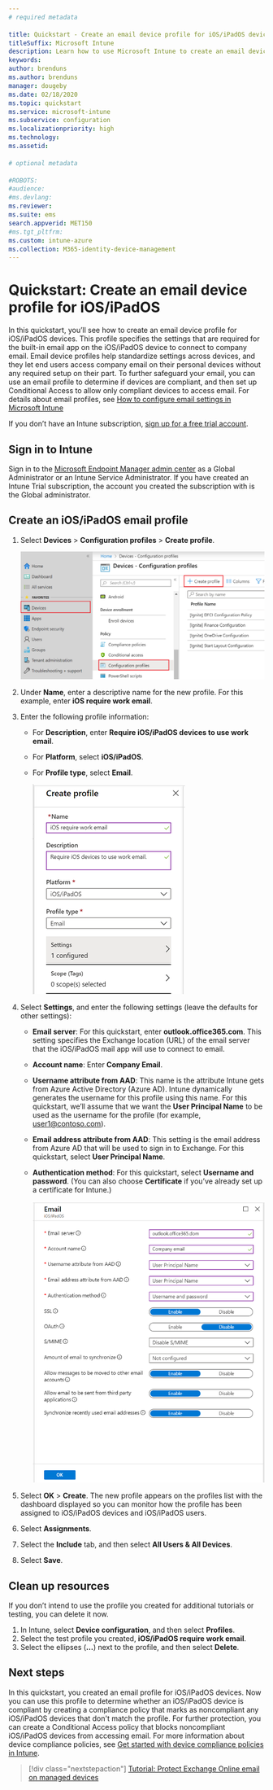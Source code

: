 ```yaml
---
# required metadata

title: Quickstart - Create an email device profile for iOS/iPadOS devices
titleSuffix: Microsoft Intune
description: Learn how to use Microsoft Intune to create an email device profile so iOS/iPadOS devices can securely connect to company email.
keywords:
author: brenduns
ms.author: brenduns
manager: dougeby
ms.date: 02/18/2020
ms.topic: quickstart
ms.service: microsoft-intune
ms.subservice: configuration
ms.localizationpriority: high
ms.technology:
ms.assetid: 

# optional metadata

#ROBOTS:
#audience:
#ms.devlang:
ms.reviewer:
ms.suite: ems
search.appverid: MET150
#ms.tgt_pltfrm:
ms.custom: intune-azure
ms.collection: M365-identity-device-management
---
```


# Quickstart: Create an email device profile for iOS/iPadOS

In this quickstart, you’ll see how to create an email device profile for iOS/iPadOS devices. This profile specifies the settings that are required for the built-in email app on the iOS/iPadOS device to connect to company email. Email device profiles help standardize settings across devices, and they let end users access company email on their personal devices without any required setup on their part. To further safeguard your email, you can use an email profile to determine if devices are compliant, and then set up Conditional Access to allow only compliant devices to access email. For details about email profiles, see [How to configure email settings in Microsoft Intune](email-settings-configure.md)

If you don’t have an Intune subscription, [sign up for a free trial account](../fundamentals/free-trial-sign-up.md).

## Sign in to Intune

Sign in to the [Microsoft Endpoint Manager admin center](https://go.microsoft.com/fwlink/?linkid=2109431) as a Global Administrator or an Intune Service Administrator. If you have created an Intune Trial subscription, the account you created the subscription with is the Global administrator.

## Create an iOS/iPadOS email profile

1. Select **Devices** > **Configuration profiles** > **Create profile**.

   ![Create an email profile for iOS/iPadOS in Intune](./media/quickstart-email-profile/ios-create-profile.png)

2. Under **Name**, enter a descriptive name for the new profile. For this example, enter **iOS require work email**.
3. Enter the following profile information:
    - For **Description**, enter **Require iOS/iPadOS devices to use work email**.
    - For **Platform**, select **iOS/iPadOS**.
    - For **Profile type**, select **Email**.

        ![Create an email profile for use with iOS/iPadOS devices in Intune](./media/quickstart-email-profile/ios-email-profile-name.png)

4. Select **Settings**, and enter the following settings (leave the defaults for other settings):
   - **Email server**: For this quickstart, enter **outlook.office365.com**. This setting specifies the Exchange location (URL) of the email server that the iOS/iPadOS mail app will use to connect to email.
   - **Account name**: Enter **Company Email**.
   - **Username attribute from AAD**: This name is the attribute Intune gets from Azure Active Directory (Azure AD). Intune dynamically generates the username for this profile using this name. For this quickstart, we’ll assume that we want the **User Principal Name** to be used as the username for the profile (for example, user1@contoso.com).
   - **Email address attribute from AAD**: This setting is the email address from Azure AD that will be used to sign in to Exchange. For this quickstart, select **User Principal Name**.
   - **Authentication method**: For this quickstart, select **Username and password**. (You can also choose **Certificate** if you’ve already set up a certificate for Intune.)

        ![Create an email profile for iOS/iPadOS use](./media/quickstart-email-profile/ios-email-profile.png)

5. Select **OK** > **Create**. The new profile appears on the profiles list with the dashboard displayed so you can monitor how the profile has been assigned to iOS/iPadOS devices and iOS/iPadOS users.
6. Select **Assignments**.
7. Select the **Include** tab, and then select **All Users & All Devices**. 
8. Select **Save**.

## Clean up resources

If you don’t intend to use the profile you created for additional tutorials or testing, you can delete it now.

1. In Intune, select **Device configuration**, and then select **Profiles**.
2. Select the test profile you created, **iOS/iPadOS require work email**.
3. Select the ellipses (**...**) next to the profile, and then select **Delete**.

## Next steps

In this quickstart, you created an email profile for iOS/iPadOS devices. Now you can use this profile to determine whether an iOS/iPadOS device is compliant by creating a compliance policy that marks as noncompliant any iOS/iPadOS devices that don't match the profile. For further protection, you can create a Conditional Access policy that blocks noncompliant iOS/iPadOS devices from accessing email. For more information about device compliance policies, see [Get started with device compliance policies in Intune](../protect/device-compliance-get-started.md).

> [!div class="nextstepaction"]
> [Tutorial: Protect Exchange Online email on managed devices](../tutorial-protect-email-on-enrolled-devices.md)
